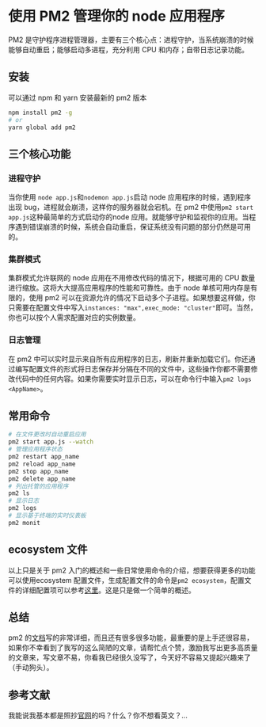 # 使用 PM2 管理你的 node 应用程序

PM2 是守护程序进程管理器，主要有三个核心点：进程守护，当系统崩溃的时候能够自动重启；能够启动多进程，充分利用 CPU 和内存；自带日志记录功能。
## 安装
可以通过 npm 和 yarn 安装最新的 pm2 版本
```bash
npm install pm2 -g
# or
yarn global add pm2
```
## 三个核心功能
### 进程守护
当你使用 `node app.js`和`nodemon app.js`启动 node 应用程序的时候，遇到程序出现 bug，进程就会崩溃，这样你的服务器就会宕机。在 pm2 中使用`pm2 start app.js`这种最简单的方式启动你的node 应用。就能够守护和监视你的应用。当程序遇到错误崩溃的时候，系统会自动重启，保证系统没有问题的部分仍然是可用的。
### 集群模式
集群模式允许联网的 node 应用在不用修改代码的情况下，根据可用的 CPU 数量进行缩放。这将大大提高应用程序的性能和可靠性。由于 node 单核可用内存是有限的，使用 pm2 可以在资源允许的情况下启动多个子进程。如果想要这样做，你只需要在配置文件中写入`instances: "max",exec_mode: "cluster"`即可。当然，你也可以按个人需求配置对应的实例数量。
### 日志管理
在 pm2 中可以实时显示来自所有应用程序的日志，刷新并重新加载它们。你还通过编写配置文件的形式将日志保存并分隔在不同的文件中，这些操作你都不需要修改代码中的任何内容。如果你需要实时显示日志，可以在命令行中输入`pm2 logs <AppName>`。
## 常用命令
```bash
# 在文件更改时自动重启应用
pm2 start app.js --watch
# 管理应用程序状态
pm2 restart app_name
pm2 reload app_name
pm2 stop app_name
pm2 delete app_name
# 列出托管的应用程序
pm2 ls 
# 显示日志 
pm2 logs
# 显示基于终端的实时仪表板
pm2 monit
```
## ecosystem 文件
以上只是关于 pm2 入门的概述和一些日常使用命令的介绍，想要获得更多的功能可以使用ecosystem 配置文件，生成配置文件的命令是`pm2 ecosystem`，配置文件的详细配置项可以参考[这里](https://pm2.keymetrics.io/docs/usage/application-declaration/)。这是只是做一个简单的概述。
## 总结
pm2 的[文档](https://pm2.keymetrics.io/docs/usage/pm2-doc-single-page/)写的非常详细，而且还有很多很多功能，最重要的是上手还很容易，如果你不幸看到了我写的这么简陋的文章，请帮忙点个赞，激励我写出更多高质量的文章来，写文章不易，你看我已经很久没写了，今天好不容易又提起兴趣来了（手动狗头）。
## 参考文献
我能说我基本都是照抄[官网](https://pm2.keymetrics.io/docs/usage/pm2-doc-single-page/)的吗？什么？你不想看英文？…